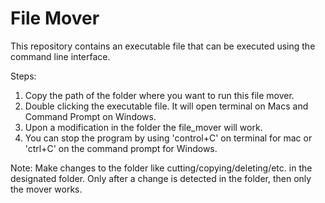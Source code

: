 # File Mover
This repository contains an executable file that can be executed using the command line interface.

Steps:

1. Copy the path of the folder where you want to run this file mover. 
2. Double clicking the executable file. It will open terminal on Macs and Command Prompt on Windows.
3. Upon a modification in the folder the file_mover will work.
4. You can stop the program by using 'control+C' on terminal for mac or 'ctrl+C' on the command prompt for Windows. 

Note: Make changes to the folder like cutting/copying/deleting/etc. in the designated folder.
	  Only after a change is detected in the folder, then only the mover works.
